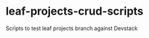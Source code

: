 leaf-projects-crud-scripts
==========================

Scripts to test leaf projects branch against Devstack
